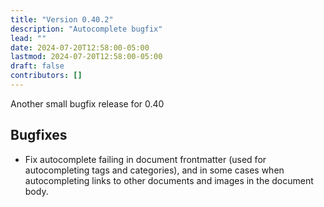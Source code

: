 ```yaml
---
title: "Version 0.40.2"
description: "Autocomplete bugfix"
lead: ""
date: 2024-07-20T12:58:00-05:00
lastmod: 2024-07-20T12:58:00-05:00
draft: false
contributors: []
---
```


Another small bugfix release for 0.40

## Bugfixes

* Fix autocomplete failing in document frontmatter (used for autocompleting tags and categories), and in some cases when autocompleting links to other documents and images in the document body.
